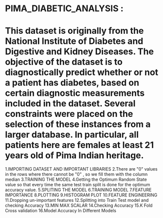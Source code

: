 # PIMA_DIABETIC_ANALYSIS : 
# This dataset is originally from the National Institute of Diabetes and Digestive and Kidney Diseases. The objective of the dataset is to diagnostically predict whether or not a patient has diabetes, based on certain diagnostic measurements included in the dataset. Several constraints were placed on the selection of these instances from a larger database. In particular, all patients here are females at least 21 years old of Pima Indian heritage.

 1.IMPORTING DATASET AND IMPORTANT LIBRARIES
 2.There are "0" values in the rows where there cannot be "0" , so we fill them with the column median
 3.TRAINING THE MODEL
 4.Getting the Optimum Random State value so that every time the same test train split is done for the optimum accuracy value.
 5.SPLITING THE MODEL
 6.TRAINING MODEL
 7.FEATURE IMPORTANCE
 8.PLOTTING
 9.HISTOGRAM PLOT
 10.FEATURE ENGINEERING
 11.Dropping un-important features
 12.Splitting into Train Test model and checking Accuracy
 13.MIN MAX SCALAR
 14.Checking Accuracy
 15.K Fold Cross validation
 16.Model Accuracy In Different Models
